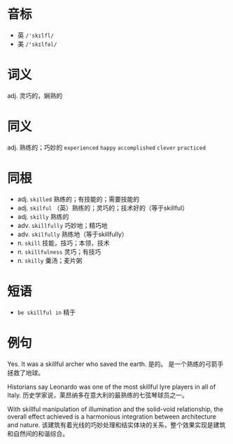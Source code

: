 # 音标

- 英 `/'skɪlfl/`
- 美 `/'skɪlfəl/`

# 词义

adj. 灵巧的，娴熟的


# 同义

adj. 熟练的；巧妙的
`experienced` `happy` `accomplished` `clever` `practiced`

# 同根

- adj. `skilled` 熟练的；有技能的；需要技能的
- adj. `skilful` （英）熟练的；灵巧的；技术好的（等于skillful）
- adj. `skilly` 熟练的
- adv. `skillfully` 巧妙地；精巧地
- adv. `skilfully` 熟练地（等于skillfully）
- n. `skill` 技能，技巧；本领，技术
- n. `skillfulness` 灵巧；有技巧
- n. `skilly` 羹汤；麦片粥

# 短语

- `be skillful in` 精于

# 例句

Yes. It was a skillful archer who saved the earth.
是的。 是一个熟练的弓箭手拯救了地球。

Historians say Leonardo was one of the most skillful lyre players in all of Italy.
历史学家说，莱昂纳多在意大利的最熟练的七弦琴球员之一。

With skillful manipulation of illumination and the solid-void relationship, the overall effect achieved is a harmonious integration between architecture and nature.
该建筑有着光线的巧妙处理和结实体块的关系，整个效果实现是建筑和自然间的和谐综合。


